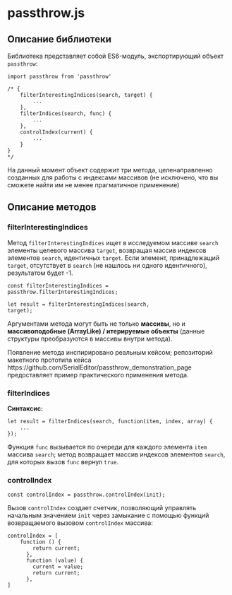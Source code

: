 <h1>passthrow.js</h1>

<h2>Описание библиотеки</h2>

<p>Библиотека представляет собой ES6-модуль, экспортирующий объект <code>passthrow</code>:</p>

<pre><code>import passthrow from 'passthrow'

/* {
    filterInterestingIndices(search, target) {
        ...
    },
    filterIndices(search, func) {
        ...
    },
    controlIndex(current) {
        ...
    }
}
*/</code></pre>

<p>На данный момент объект содержит три метода, целенаправленно созданных для работы с индексами массивов (не исключено, что вы сможете найти им не менее прагматичное применение)</p>

<h2>Описание методов</h2>

<h3>filterInterestingIndices</h3>

<p>Метод <code>filterInterestingIndices</code> ищет в исследуемом массиве <code>search</code> элементы целевого массива <code>target</code>, возвращая массив индексов элементов <code>search</code>, идентичных <code>target</code>. Если элемент, принадлежащий <code>target</code>, отсутствует в <code>search</code> (не нашлось ни одного идентичного), результатом будет -1.</p>

<code>const filterInterestingIndices = passthrow.filterInterestingIndices;</code>

<code>let result = filterInterestingIndices(search, target);</code>

<p>Аргументами метода могут быть не только <b>массивы</b>, но и <b>массивоподобные (ArrayLike) / итерируемые объекты</b> (данные структуры преобразуются в массивы внутри метода).</p>
<p>Появление метода инспирировано реальным кейсом; репозиторий макетного прототипа кейса https://github.com/SerialEditor/passthrow_demonstration_page предоставляет пример практического применения метода.</p>

<h3>filterIndices</h3>

<b>Синтаксис:</b>

<pre><code>let result = filterIndices(search, function(item, index, array) {
    ...
});</code></pre>

<p>Функция <code>func</code> вызывается по очереди для каждого элемента <code>item</code> массива <code>search</code>; метод возвращает массив индексов элементов <code>search</code>, для которых вызов <code>func</code> вернул <code>true</code>.</p>

<h3>controlIndex</h3>

<code>const controlIndex = passthrow.controlIndex(init);</code>

Вызов <code>controlIndex</code> создает счетчик, позволяющий управлять начальным значением <code>init</code> через замыкание с помощью функций возвращаемого вызовом <code>controlIndex</code> массива: 

<pre><code>controlIndex = [
    function () {
        return current;
      },
      function (value) {
        current = value;
        return current;
      },
]</code></pre>